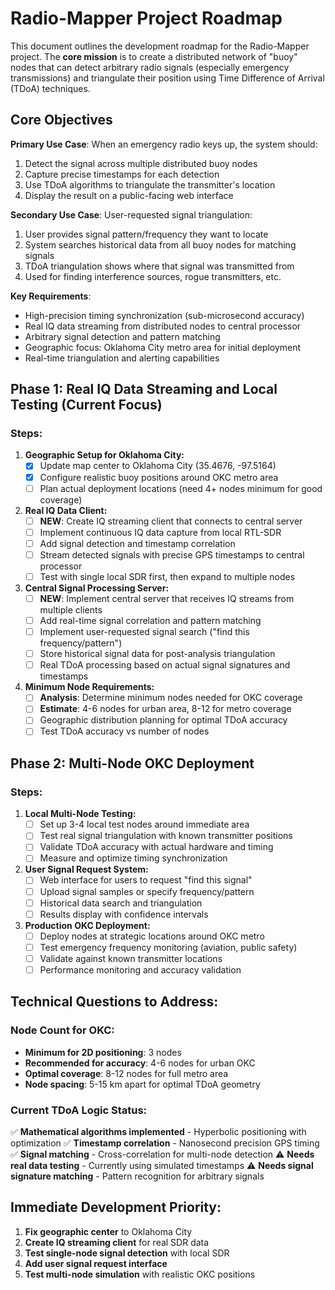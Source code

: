 # Radio-Mapper Project Roadmap

This document outlines the development roadmap for the Radio-Mapper project. The **core mission** is to create a distributed network of "buoy" nodes that can detect arbitrary radio signals (especially emergency transmissions) and triangulate their position using Time Difference of Arrival (TDoA) techniques.

## Core Objectives

**Primary Use Case**: When an emergency radio keys up, the system should:
1. Detect the signal across multiple distributed buoy nodes
2. Capture precise timestamps for each detection
3. Use TDoA algorithms to triangulate the transmitter's location
4. Display the result on a public-facing web interface

**Secondary Use Case**: User-requested signal triangulation:
1. User provides signal pattern/frequency they want to locate
2. System searches historical data from all buoy nodes for matching signals
3. TDoA triangulation shows where that signal was transmitted from
4. Used for finding interference sources, rogue transmitters, etc.

**Key Requirements**:
- High-precision timing synchronization (sub-microsecond accuracy)
- Real IQ data streaming from distributed nodes to central processor
- Arbitrary signal detection and pattern matching
- Geographic focus: Oklahoma City metro area for initial deployment
- Real-time triangulation and alerting capabilities

## Phase 1: Real IQ Data Streaming and Local Testing (Current Focus)

### Steps:

1.  **Geographic Setup for Oklahoma City:**
    *   [x] Update map center to Oklahoma City (35.4676, -97.5164)
    *   [x] Configure realistic buoy positions around OKC metro area
    *   [ ] Plan actual deployment locations (need 4+ nodes minimum for good coverage)

2.  **Real IQ Data Client:**
    *   [ ] **NEW**: Create IQ streaming client that connects to central server
    *   [ ] Implement continuous IQ data capture from local RTL-SDR
    *   [ ] Add signal detection and timestamp correlation
    *   [ ] Stream detected signals with precise GPS timestamps to central processor
    *   [ ] Test with single local SDR first, then expand to multiple nodes

3.  **Central Signal Processing Server:**
    *   [ ] **NEW**: Implement central server that receives IQ streams from multiple clients
    *   [ ] Add real-time signal correlation and pattern matching
    *   [ ] Implement user-requested signal search ("find this frequency/pattern")
    *   [ ] Store historical signal data for post-analysis triangulation
    *   [ ] Real TDoA processing based on actual signal signatures and timestamps

4.  **Minimum Node Requirements:**
    *   [ ] **Analysis**: Determine minimum nodes needed for OKC coverage
    *   [ ] **Estimate**: 4-6 nodes for urban area, 8-12 for metro coverage
    *   [ ] Geographic distribution planning for optimal TDoA accuracy
    *   [ ] Test TDoA accuracy vs number of nodes

## Phase 2: Multi-Node OKC Deployment

### Steps:

1.  **Local Multi-Node Testing:**
    *   [ ] Set up 3-4 local test nodes around immediate area
    *   [ ] Test real signal triangulation with known transmitter positions
    *   [ ] Validate TDoA accuracy with actual hardware and timing
    *   [ ] Measure and optimize timing synchronization

2.  **User Signal Request System:**
    *   [ ] Web interface for users to request "find this signal"
    *   [ ] Upload signal samples or specify frequency/pattern
    *   [ ] Historical data search and triangulation
    *   [ ] Results display with confidence intervals

3.  **Production OKC Deployment:**
    *   [ ] Deploy nodes at strategic locations around OKC metro
    *   [ ] Test emergency frequency monitoring (aviation, public safety)
    *   [ ] Validate against known transmitter locations
    *   [ ] Performance monitoring and accuracy validation

## Technical Questions to Address:

### Node Count for OKC:
- **Minimum for 2D positioning**: 3 nodes 
- **Recommended for accuracy**: 4-6 nodes for urban OKC
- **Optimal coverage**: 8-12 nodes for full metro area
- **Node spacing**: 5-15 km apart for optimal TDoA geometry

### Current TDoA Logic Status:
✅ **Mathematical algorithms implemented** - Hyperbolic positioning with optimization
✅ **Timestamp correlation** - Nanosecond precision GPS timing
✅ **Signal matching** - Cross-correlation for multi-node detection
⚠️ **Needs real data testing** - Currently using simulated timestamps
⚠️ **Needs signal signature matching** - Pattern recognition for arbitrary signals

## Immediate Development Priority:

1. **Fix geographic center** to Oklahoma City
2. **Create IQ streaming client** for real SDR data
3. **Test single-node signal detection** with local SDR
4. **Add user signal request interface**
5. **Test multi-node simulation** with realistic OKC positions 